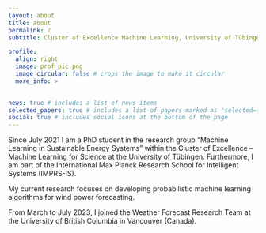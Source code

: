```yaml
---
layout: about
title: about
permalink: /
subtitle: Cluster of Excellence Machine Learning, University of Tübingen.

profile:
  align: right
  image: prof_pic.png
  image_circular: false # crops the image to make it circular
  more_info: >
    

news: true # includes a list of news items
selected_papers: true # includes a list of papers marked as "selected={true}"
social: true # includes social icons at the bottom of the page
---
```


Since July 2021 I am a PhD student in the research group “Machine Learning in Sustainable Energy Systems” within the Cluster of Excellence – Machine Learning for Science at the University of Tübingen. Furthermore, I am part of the International Max Planck Research School for Intelligent Systems (IMPRS-IS).

My current research focuses on developing probabilistic machine learning algorithms for wind power forecasting.

From March to July 2023, I joined the Weather Forecast Research Team at the University of British Columbia in Vancouver (Canada).
